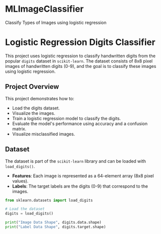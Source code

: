 # MLImageClassifier
Classify Types of Images using logistic regression

# Logistic Regression Digits Classifier

This project uses logistic regression to classify handwritten digits from the popular `digits` dataset in `scikit-learn`. The dataset consists of 8x8 pixel images of handwritten digits (0-9), and the goal is to classify these images using logistic regression.

## Project Overview

This project demonstrates how to:
- Load the digits dataset.
- Visualize the images.
- Train a logistic regression model to classify the digits.
- Evaluate the model's performance using accuracy and a confusion matrix.
- Visualize misclassified images.

## Dataset

The dataset is part of the `scikit-learn` library and can be loaded with `load_digits()`.

- **Features**: Each image is represented as a 64-element array (8x8 pixel values).
- **Labels**: The target labels are the digits (0-9) that correspond to the images.

```python
from sklearn.datasets import load_digits

# Load the dataset
digits = load_digits()

print("Image Data Shape", digits.data.shape)
print("Label Data Shape", digits.target.shape)
